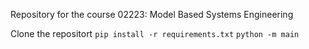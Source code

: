 Repository for the course 02223: Model Based Systems Engineering

Clone the repositort
`pip install -r requirements.txt`
`python -m main`
